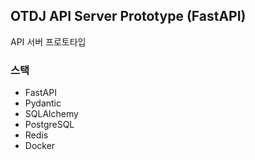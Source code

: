 ## OTDJ API Server Prototype (FastAPI)
API 서버 프로토타입

### 스택
- FastAPI
- Pydantic
- SQLAlchemy
- PostgreSQL
- Redis
- Docker
